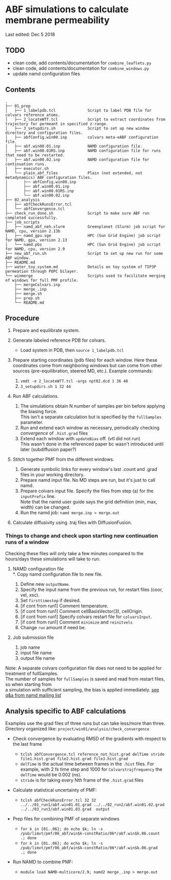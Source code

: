 
# ABF simulations to calculate membrane permeability
Last edited:     Dec 5 2018   

## TODO

* clean code, add contents/documentation for `combine_leaflets.py`
* clean code, add contents/documentation for `combine_windows.py`
* update namd configuration files

## Contents

```
.
├── 01_prep
│   ├── 1_labelpdb.tcl              Script to label PDB file for colvars reference atoms.
│   ├── 2_locateWTT.tcl             Script to extract coordinates from trajectory for permeant in specified z-range.
│   ├── 3_setupdirs.sh              Script to set up new window directory and configuration files.
│   ├── abfConfig.win00.inp         colvars meta-eABF configuration file.
│   ├── abf.win00.01.inp            NAMD configuration file.
│   ├── abf.win00.01RS.inp          NAMD configuration file for runs that need to be restarted.
│   ├── abf.win00.02.inp            NAMD configuration file for continuation runs.
│   ├── executor.sh
│   └── plain_abf_files             Plain (not extended, not metadynamics) ABF configuration files.
│       ├── abfConfig.win00.inp
│       ├── abf.win00.01.inp
│       ├── abf.win00.01RS.inp
│       └── abf.win00.02.inp
├── 02_analysis
│   ├── abfCheckRunsError.tcl
│   └── abfConvergence.tcl
├── check_run_done.sh               Script to make sure ABF run completed successfully.
├── job_scripts
│   ├── namd_abf_neh.slurm          Greenplanet (Slurm) job script for NAMD, cpu, version 2.13b
│   ├── namd_gpu.sge                HPC (Sun Grid Engine) job script for NAMD, gpu, version 2.13
│   └── namd.pbs                    HPC (Sun Grid Engine) job script for NAMD, cpu, version 2.9 
├── new_abf_run.sh                  Script to set up new run for some ABF window.
├── README.md
├── water_toy_system.md             Details on toy system of TIP3P permeation through POPC bilayer.
└── winmerge                        Scripts used to facilitate merging of windows for full PMF profile.
    ├── mergeColvars.inp
    ├── merge_.inp
    ├── merge.sh
    ├── prep.sh
    └── README.md

```

## Procedure

1. Prepare and equilibrate system.

2. Generate labeled reference PDB for colvars.
    * Load system in PDB, then `source 1_labelpdb.tcl` 

3. Prepare starting coordinates (pdb files) for each window.
Here these coordinates come from neighboring windows but can come from other sources (pre-equilibration, steered MD, etc.).
Example commands:
    1. `vmdt -e 2_locateWTT.tcl -args npt02.dcd 1 36 40`
    2. `3_setupdirs.sh 1 32 44`

3. Run ABF calculations.
    1. The simulations obtain N number of samples per bin before applying the biasing force.  
       This isn't a separate calculation but is specified by the `fullSamples` parameter.
    2. Run and extend each window as necessary, periodically checking *convergence* of `.hist.grad` files
    3. Extend each window with `updateBias` off. (vtl did not run)  
       This wasn't done in the referenced paper bc wasn't introduced until later (subdiffusion paper?)

4. Stitch together PMF from the different windows.
    1. Generate symbolic links for every window's last .count and .grad files in your working directory.
    2. Prepare namd input file. No MD steps are run, but it's just to call namd.
    3. Prepare colvars input file. Specify the files from step (a) for the `inputPrefix` line.  
       Note that the namd user guide says the grid definition (min, max, width) can be changed.  
    4. Run the namd job: `namd merge.inp > merge.out`

5. Calculate diffusivity using .traj files with DiffusionFusion.


### Things to change and check upon starting new continuation runs of a window
Checking these files will only take a few minutes compared to the hours/days these simulations will take to run.

1. NAMD configuration file  
    *. Copy namd configuration file to new file.
    1. Define new `outputName`.
    2. Specify the input name from the previous run, for restart files (coor, vel, xsc).
    3. Set `firsttimestep` if desired.
    4. [if cont from run1] Comment temperature.
    5. [if cont from run1] Comment cellBasisVector(3), cellOrigin.
    6. [if cont from run1] Specify colvars restart file for `colvarsInput`.
    7. [if cont from run1] Comment `minimize` and `reinitvels`
    8. Change `run` amount if need be.

2. Job submission file
    1. job name
    2. input file name
    3. output file name

Note: A separate colvars configuration file does not need to be applied for treatment of fullSamples.   
The number of samples for `fullSamples` is saved and read from restart files, so when starting from   
a simulation with sufficient sampling, the bias is applied immediately. [see q&a from namd mailing list](https://tinyurl.com/ya2qlttm)


## Analysis specific to ABF calculations

Examples use the grad files of three runs but can take less/more than three.  
Directory organized like: `project/win01/analysis/check_convergence`  

* Check convergence by evaluating RMSD of the gradients with respect to the last frame
  * `tclsh abfConvergence.tcl reference_not_hist.grad delTime stride file1.hist.grad file2.hist.grad file3.hist.grad`
  * `delTime` is the actual time between frames in the `.hist` files. For example, with 2 fs time step and 1000 for `Colvarstrajfrequency` the `delTime` would be 0.002 (ns).
  * `stride` is for taking every Nth frame of the `.hist.grad` files

* Calculate statistical uncertainty of PMF:
  * `tclsh abfCheckRunsError.tcl 32 32 ../../01_run1/abf.win01.01.grad ../../02_run2/abf.win01.02.grad ../../03_run3/abf.win01.03.grad  output`

* Prep files for combining PMF of separate windows
  * `for k in {01..06}; do echo $k; ln -s /pub/limvt/pmf/06_abf/win$k-constRatio/06*/abf.win$k.06.count .; done`
  * `for k in {01..06}; do echo $k; ln -s /pub/limvt/pmf/06_abf/win$k-constRatio/06*/abf.win$k.06.grad  .; done`

* Run NAMD to combine PMF:
  * `module load NAMD-multicore/2.9; namd2 merge_.inp > merge.out`


